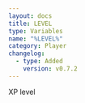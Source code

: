 ```yaml
---
layout: docs
title: LEVEL
type: Variables
name: "%LEVEL%"
category: Player
changelog:
  - type: Added
    version: v0.7.2
---
```

XP level

